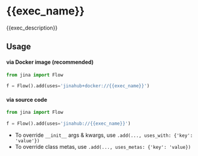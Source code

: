 # {{exec_name}}

{{exec_description}}

## Usage

#### via Docker image (recommended)

```python
from jina import Flow
	
f = Flow().add(uses='jinahub+docker://{{exec_name}}')
```

#### via source code

```python
from jina import Flow
	
f = Flow().add(uses='jinahub://{{exec_name}}')
```

- To override `__init__` args & kwargs, use `.add(..., uses_with: {'key': 'value'})`
- To override class metas, use `.add(..., uses_metas: {'key': 'value})`